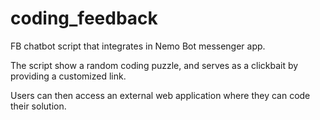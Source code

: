 # coding_feedback
FB chatbot script that integrates in Nemo Bot messenger app.

The script show a random coding puzzle, and serves as a clickbait by providing a customized link.

Users can then access an external web application where they can code their solution.
